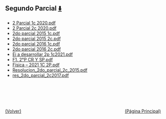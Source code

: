 
<html>
<body>
<h2>Segundo Parcial <a href="https://downgit.github.io/#/home?url=https://github.com/Apuntes-FIUBA/Apuntes-Electronica/tree/main/82 - Física/8201 - Fisica I/Examenes/Parciales/Segundo Parcial" style="font-size:20px">  ⬇️ </a></h2>
<ul>
    <li><a href="2 Parcial 1c 2020.pdf">2 Parcial 1c 2020.pdf</a></li>
    <li><a href="2 Parcial 2c 2020.pdf">2 Parcial 2c 2020.pdf</a></li>
    <li><a href="2do parcial 2015 1c.pdf">2do parcial 2015 1c.pdf</a></li>
    <li><a href="2do parcial 2015 2c.pdf">2do parcial 2015 2c.pdf</a></li>
    <li><a href="2do parcial 2016 1c.pdf">2do parcial 2016 1c.pdf</a></li>
    <li><a href="2do parcial 2016 2c.pdf">2do parcial 2016 2c.pdf</a></li>
    <li><a href="Ej a desarrollar 2p 1c2021.pdf">Ej a desarrollar 2p 1c2021.pdf</a></li>
    <li><a href="F1. 2°P CR Y SP.pdf">F1. 2°P CR Y SP.pdf</a></li>
    <li><a href="Física – 2021 1C 2P.pdf">Física – 2021 1C 2P.pdf</a></li>
    <li><a href="Resolucion_2do_parcial_2c_2015.pdf">Resolucion_2do_parcial_2c_2015.pdf</a></li>
    <li><a href="res_2do_parcial_2c2017.pdf">res_2do_parcial_2c2017.pdf</a></li>
</ul>
</body>
</html>

<br><br><br><br><br><a href="../" style="float: left">(Volver)</a> <a href="https://apuntes-fiuba.github.io/Apuntes-Electronica" style="float: right">(Página Principal)</a>

